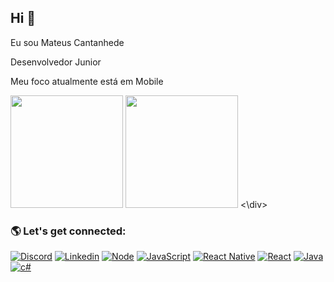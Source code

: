 ## Hi 👨

Eu sou Mateus Cantanhede

Desenvolvedor Junior

Meu foco atualmente está em Mobile

<div>
  <img height="180em" src="https://github-readme-stats.vercel.app/api?username=MateusCantanhede&show_icons=true&theme=radical"/>
  <img height="180em" src="https://github-readme-stats.vercel.app/api/top-langs/?username=MateusCantanhede&show_icons=true&theme=radical"/>
<\div>
  
### 🌎 Let's get connected:
  [![Discord](https://img.shields.io/badge/Discord-7289DA?style=for-the-badge&logo=discord&logoColor=white)]()
  [![Linkedin](https://img.shields.io/badge/LinkedIn-0077B5?style=for-the-badge&logo=linkedin&logoColor=white)]()
  [![Node](https://img.shields.io/badge/Node.js-43853D?style=for-the-badge&logo=node.js&logoColor=white)]()
  [![JavaScript](https://img.shields.io/badge/JavaScript-F7DF1E?style=for-the-badge&logo=javascript&logoColor=black)]()
  [![React Native](https://img.shields.io/badge/React_Native-20232A?style=for-the-badge&logo=react&logoColor=61DAFB)]()
  [![React](https://img.shields.io/badge/React-20232A?style=for-the-badge&logo=react&logoColor=61DAFB)]()
  [![Java](https://img.shields.io/badge/Java-ED8B00?style=for-the-badge&logo=java&logoColor=white)]()
  [![c#](https://img.shields.io/badge/C%23-239120?style=for-the-badge&logo=c-sharp&logoColor=white)]()
 
